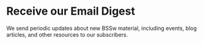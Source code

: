 # Receive our Email Digest

We send periodic updates about new BSSw material, including events, blog articles, and other resources to our subscribers.  
